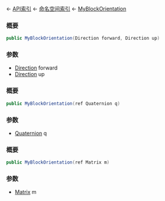 ← [API索引](Api-Index) ← [命名空间索引](Namespace-Index) ← [MyBlockOrientation](VRageMath.MyBlockOrientation)

### 概要

```csharp
public MyBlockOrientation(Direction forward, Direction up)
```

### 参数

* [Direction](VRageMath.Base6Directions+Direction) forward
* [Direction](VRageMath.Base6Directions+Direction) up
### 概要

```csharp
public MyBlockOrientation(ref Quaternion q)
```

### 参数

* [Quaternion](VRageMath.Quaternion) q
### 概要

```csharp
public MyBlockOrientation(ref Matrix m)
```

### 参数

* [Matrix](VRageMath.Matrix) m
